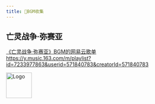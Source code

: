 ```yaml
---
title: 🎵BGM收集
---
```

## 亡灵战争·弥赛亚
<style src="/.vitepress/theme/style/linkcard.css"></style>
<div class="linkcard">
  <a href="https://y.music.163.com/m/playlist?id=7233977863&userid=571840783&creatorId=571840783" target="_blank">
    <p class="description">《亡灵战争·弥赛亚》BGM的网易云歌单<br><span>https://y.music.163.com/m/playlist?id=7233977863&userid=571840783&creatorId=571840783</span></p>
    <div class="logo">
        <img alt="Logo" width="70px" height="70px" src="/public/logo/wangyiyun.svg" />
    </div>
  </a>
</div>